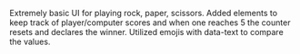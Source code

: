 Extremely basic UI for playing rock, paper, scissors. Added elements to keep track of player/computer scores and when one reaches 5 the counter resets and declares the winner. Utilized emojis with data-text to compare the values. 
